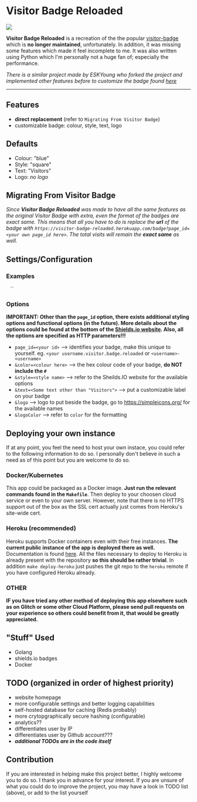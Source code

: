 # Visitor Badge Reloaded

![](https://visitor-badge-reloaded.herokuapp.com/badge?page_id=visitor-badge-reloaded-visitors&color=232323&style=for-the-badge&logo=Github)

**Visitor Badge Reloaded** is a recreation of the the popular [visitor-badge](https://github.com/jwenjian/visitor-badge) which is __no longer maintained__, unfortunately. In addition, it was missing some features which made it feel incomplete to me. It was also written using Python which I'm personally not a huge fan of; especially the performance.

*There is a similar project made by ESKYoung who forked the project and implemented other features before to customize the badge found [here](https://github.com/ESKYoung/shields-io-visitor-counter)*

---

## Features
- **direct replacement** (refer to `Migrating From Visitor Badge`)
- customizable badge: colour, style, text, logo

## Defaults
- Colour: "blue"
- Style: "square"
- Text: "Visitors"
- Logo: *no logo*

## Migrating From Visitor Badge
*Since **Visitor Badge Reloaded** was made to have all the same features as the original Visitor Badge with extra, even the format of the badges are exact same. This means that all you have to do is replace the __url__ of the badge with `https://visitor-badge-reloaded.herokuapp.com/badge?page_id=<your own page_id here>`. The total visits will remain the **exact same** as well.*

## Settings/Configuration
### Examples
``
``
``
### Options
**IMPORTANT: Other than the `page_id` option, there exists additional styling options and functional options (in the future). More details about the options could be found at the bottom of the [Shields.io website](https://shields.io/). Also, all the options are specified as HTTP parameters!!!**
- `page_id=<your id>` --> identifies your badge, make this unique to yourself. eg. `<your username.visitor.badge.reloaded` or `<username>-<username>`
- `&color=<colour here>` --> the hex colour code of your badge, **do NOT include the `#`**
- `&style=<style name>` --> refer to the Sheilds.IO website for the available options
- `&text=<Some text other than "Visitors">` --> put a customizable label on your badge
- `&logo` --> logo to put beside the badge, go to https://simpleicons.org/ for the available names
- `&logoColor` --> refer to `color` for the formatting

## Deploying your own instance
If at any point, you feel the need to host your own instace, you could refer to the following information to do so. I personally don't believe in such a need as of this point but you are welcome to do so.
### Docker/Kubernetes
This app could be packaged as a Docker image. __Just run the relevant commands found in the `Makefile`__. Then deploy to your choosen cloud service or even to your own server. However, note that there is no HTTPS support out of the box as the SSL cert actually just comes from Heroku's site-wide cert.
### Heroku (recommended)
Heroku supports Docker containers even with their free instances. __The current public instance of the app is deployed there as well.__ Documentation is found [here](https://devcenter.heroku.com/articles/build-docker-images-heroku-yml). All the files necessary to deploy to Heroku is already present with the repository __so this should be rather trivial__. In addition `make deploy-heroku` just pushes the git repo to the `heroku` remote if you have configured Heroku already.
### OTHER
**IF you have tried any other method of deploying this app elsewhere such as on Glitch or some other Cloud Platform, please send __pull requests__ on your experience so others could benefit from it, that would be greatly appreciated.**

## "Stuff" Used
- Golang
- shields.io badges
- Docker

## TODO (organized in order of highest priority)
- website homepage
- more configurable settings and better logging capabilities
- self-hosted database for caching (Redis probably)
- more crytopgraphically secure hashing (configurable)
- analytics??
- differentiates user by IP
- differentiates user by Github account???
- __*additional TODOs are in the code itself*__

## Contribution
If you are interested in helping make this project better, I highly welcome you to do so. I thank you in advance for your interest. If you are unsure of what you could do to improve the project, you may have a look in TODO list (above), or add to the list yourself
